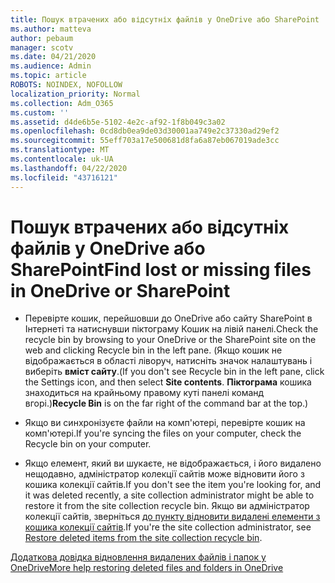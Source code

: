 ```yaml
---
title: Пошук втрачених або відсутніх файлів у OneDrive або SharePoint
ms.author: matteva
author: pebaum
manager: scotv
ms.date: 04/21/2020
ms.audience: Admin
ms.topic: article
ROBOTS: NOINDEX, NOFOLLOW
localization_priority: Normal
ms.collection: Adm_O365
ms.custom: ''
ms.assetid: d4de6b5e-5102-4e2c-af92-1f8b049c3a02
ms.openlocfilehash: 0cd8db0ea9de03d30001aa749e2c37330ad29ef2
ms.sourcegitcommit: 55eff703a17e500681d8fa6a87eb067019ade3cc
ms.translationtype: MT
ms.contentlocale: uk-UA
ms.lasthandoff: 04/22/2020
ms.locfileid: "43716121"
---
```

# <a name="find-lost-or-missing-files-in-onedrive-or-sharepoint"></a><span data-ttu-id="7309b-102">Пошук втрачених або відсутніх файлів у OneDrive або SharePoint</span><span class="sxs-lookup"><span data-stu-id="7309b-102">Find lost or missing files in OneDrive or SharePoint</span></span>

- <span data-ttu-id="7309b-103">Перевірте кошик, перейшовши до OneDrive або сайту SharePoint в Інтернеті та натиснувши піктограму Кошик на лівій панелі.</span><span class="sxs-lookup"><span data-stu-id="7309b-103">Check the recycle bin by browsing to your OneDrive or the SharePoint site on the web and clicking Recycle bin in the left pane.</span></span> <span data-ttu-id="7309b-104">(Якщо кошик не відображається в області ліворуч, натисніть значок налаштувань і виберіть **вміст сайту**.</span><span class="sxs-lookup"><span data-stu-id="7309b-104">(If you don't see Recycle bin in the left pane, click the Settings icon, and then select **Site contents**.</span></span> <span data-ttu-id="7309b-105">**Піктограма** кошика знаходиться на крайньому правому куті панелі команд вгорі.)</span><span class="sxs-lookup"><span data-stu-id="7309b-105">**Recycle Bin** is on the far right of the command bar at the top.)</span></span> 
    
- <span data-ttu-id="7309b-106">Якщо ви синхронізуєте файли на комп'ютері, перевірте кошик на комп'ютері.</span><span class="sxs-lookup"><span data-stu-id="7309b-106">If you're syncing the files on your computer, check the Recycle bin on your computer.</span></span> 
    
- <span data-ttu-id="7309b-107">Якщо елемент, який ви шукаєте, не відображається, і його видалено нещодавно, адміністратор колекції сайтів може відновити його з кошика колекції сайтів.</span><span class="sxs-lookup"><span data-stu-id="7309b-107">If you don't see the item you're looking for, and it was deleted recently, a site collection administrator might be able to restore it from the site collection recycle bin.</span></span> <span data-ttu-id="7309b-108">Якщо ви адміністратор колекції сайтів, зверніться [до пункту відновити видалені елементи з кошика колекції сайтів](https://go.microsoft.com/fwlink/?linkid=866439).</span><span class="sxs-lookup"><span data-stu-id="7309b-108">If you're the site collection administrator, see [Restore deleted items from the site collection recycle bin](https://go.microsoft.com/fwlink/?linkid=866439).</span></span>
    
[<span data-ttu-id="7309b-109">Додаткова довідка відновлення видалених файлів і папок у OneDrive</span><span class="sxs-lookup"><span data-stu-id="7309b-109">More help restoring deleted files and folders in OneDrive</span></span>](https://go.microsoft.com/fwlink/?linkid=872872)
  


